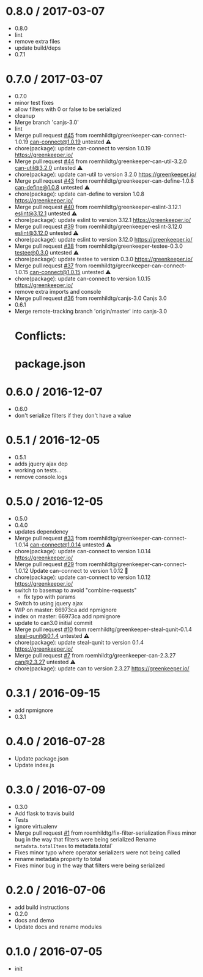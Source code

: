 0.8.0 / 2017-03-07
==================

  * 0.8.0
  * lint
  * remove extra files
  * update build/deps
  * 0.7.1

0.7.0 / 2017-03-07
==================

  * 0.7.0
  * minor test fixes
  * allow filters with 0 or false to be serialized
  * cleanup
  * Merge branch 'canjs-3.0'
  * lint
  * Merge pull request [#45](https://github.com/roemhildtg/can-restless/issues/45) from roemhildtg/greenkeeper-can-connect-1.0.19
    can-connect@1.0.19 untested ⚠️
  * chore(package): update can-connect to version 1.0.19
    https://greenkeeper.io/
  * Merge pull request [#44](https://github.com/roemhildtg/can-restless/issues/44) from roemhildtg/greenkeeper-can-util-3.2.0
    can-util@3.2.0 untested ⚠️
  * chore(package): update can-util to version 3.2.0
    https://greenkeeper.io/
  * Merge pull request [#43](https://github.com/roemhildtg/can-restless/issues/43) from roemhildtg/greenkeeper-can-define-1.0.8
    can-define@1.0.8 untested ⚠️
  * chore(package): update can-define to version 1.0.8
    https://greenkeeper.io/
  * Merge pull request [#40](https://github.com/roemhildtg/can-restless/issues/40) from roemhildtg/greenkeeper-eslint-3.12.1
    eslint@3.12.1 untested ⚠️
  * chore(package): update eslint to version 3.12.1
    https://greenkeeper.io/
  * Merge pull request [#39](https://github.com/roemhildtg/can-restless/issues/39) from roemhildtg/greenkeeper-eslint-3.12.0
    eslint@3.12.0 untested ⚠️
  * chore(package): update eslint to version 3.12.0
    https://greenkeeper.io/
  * Merge pull request [#38](https://github.com/roemhildtg/can-restless/issues/38) from roemhildtg/greenkeeper-testee-0.3.0
    testee@0.3.0 untested ⚠️
  * chore(package): update testee to version 0.3.0
    https://greenkeeper.io/
  * Merge pull request [#37](https://github.com/roemhildtg/can-restless/issues/37) from roemhildtg/greenkeeper-can-connect-1.0.15
    can-connect@1.0.15 untested ⚠️
  * chore(package): update can-connect to version 1.0.15
    https://greenkeeper.io/
  * remove extra imports and console
  * Merge pull request [#36](https://github.com/roemhildtg/can-restless/issues/36) from roemhildtg/canjs-3.0
    Canjs 3.0
  * 0.6.1
  * Merge remote-tracking branch 'origin/master' into canjs-3.0
    # Conflicts:
    #    package.json

0.6.0 / 2016-12-07
==================

  * 0.6.0
  * don't serialize filters if they don't have a value

0.5.1 / 2016-12-05
==================

  * 0.5.1
  * adds jquery ajax dep
  * working on tests...
  * remove console.logs

0.5.0 / 2016-12-05
==================

  * 0.5.0
  * 0.4.0
  * updates dependency
  * Merge pull request [#33](https://github.com/roemhildtg/can-restless/issues/33) from roemhildtg/greenkeeper-can-connect-1.0.14
    can-connect@1.0.14 untested ⚠️
  * chore(package): update can-connect to version 1.0.14
    https://greenkeeper.io/
  * Merge pull request [#29](https://github.com/roemhildtg/can-restless/issues/29) from roemhildtg/greenkeeper-can-connect-1.0.12
    Update can-connect to version 1.0.12 🚀
  * chore(package): update can-connect to version 1.0.12
    https://greenkeeper.io/
  * switch to basemap to avoid "combine-requests"
    - fix typo with params
  * Switch to using jquery ajax
  * WIP on master: 66973ca add npmignore
  * index on master: 66973ca add npmignore
  * update to can3.0 initial commit
  * Merge pull request [#10](https://github.com/roemhildtg/can-restless/issues/10) from roemhildtg/greenkeeper-steal-qunit-0.1.4
    steal-qunit@0.1.4 untested ⚠️
  * chore(package): update steal-qunit to version 0.1.4
    https://greenkeeper.io/
  * Merge pull request [#7](https://github.com/roemhildtg/can-restless/issues/7) from roemhildtg/greenkeeper-can-2.3.27
    can@2.3.27 untested ⚠️
  * chore(package): update can to version 2.3.27
    https://greenkeeper.io/

0.3.1 / 2016-09-15
==================

  * add npmignore
  * 0.3.1

0.4.0 / 2016-07-28
==================

  * Update package.json
  * Update index.js

0.3.0 / 2016-07-09
==================

  * 0.3.0
  * Add flask to travis build
  * Tests
  * ignore virtualenv
  * Merge pull request [#1](https://github.com/roemhildtg/can-restless/issues/1) from roemhildtg/fix-filter-serialization
    Fixes minor bug in the way that filters were being serialized
    Rename `metadata.totalItems` to metadata.total`
  * Fixes minor typo where operator serializers were not being called
  * rename metadata property to total
  * Fixes minor bug in the way that filters were being serialized

0.2.0 / 2016-07-06
==================

  * add build instructions
  * 0.2.0
  * docs and demo
  * Update docs and rename modules

0.1.0 / 2016-07-05
==================

  * init
